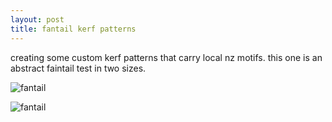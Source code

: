 ```yaml
---
layout: post
title: fantail kerf patterns
---
```


creating some custom kerf patterns that carry local nz motifs. this one is an abstract faintail  test in two sizes.


![fantail]({{site.baseurl}}/images/fantailkerf.png)


![fantail]({{site.baseurl}}/images/fantailkerf1.png)
